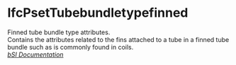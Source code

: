 IfcPsetTubebundletypefinned
===========================
Finned tube bundle type attributes.  
Contains the attributes related to the fins attached to a tube in a finned
tube bundle such as is commonly found in coils.  
[ _bSI
Documentation_](https://standards.buildingsmart.org/IFC/DEV/IFC4_2/FINAL/HTML/schema/ifchvacdomain/pset/pset_tubebundletypefinned.htm)


